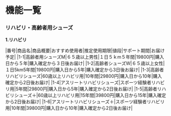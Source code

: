 # 機能一覧
### リハビリ・高齢者用シューズ
**1.リハビリ**

|番号|商品名|商品概要|おすすめ使用者|推定使用期限|値段|サポート期間|お届け予定|
|1-1|高齢者用シューズM|６５歳以上男性|１日５ｋm５年間|19800円|購入日から５年|購入確定から３日後お届け|
|1-2|高齢者シューズW|６５歳以上女性|１日5km5年間|19800円|購入日から5年|購入確定から3日後お届け|
|1-3|高齢者リハビリシューズ|60歳以上リハビリ用|10年間|29800円|購入日から10年|購入確定から2日後お届け|
|1-4|アスリートリハビリシューズ|スポーツ経験者リハビリ用|5年間|29800円|購入日から5年|購入確定から2日後お届け|
|1-5|高齢者リハビリシューズ＋|60歳以上リハビリ用|15年間|39800円|購入日から15年|購入確定から2日後お届け|
|1-6|アスリートリハビリシューズ＋|スポーツ経験者リハビリ用|10年間|39800円|購入日から10年|購入確定から2日後お届け|
